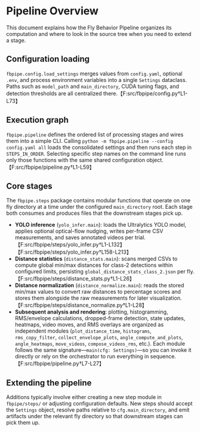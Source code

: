 # Pipeline Overview

This document explains how the Fly Behavior Pipeline organizes its computation and where to look in the source tree when you need to extend a stage.

## Configuration loading

`fbpipe.config.load_settings` merges values from `config.yaml`, optional `.env`, and process environment variables into a single `Settings` dataclass. Paths such as `model_path` and `main_directory`, CUDA tuning flags, and detection thresholds are all centralized there.【F:src/fbpipe/config.py†L1-L73】

## Execution graph

`fbpipe.pipeline` defines the ordered list of processing stages and wires them into a simple CLI. Calling `python -m fbpipe.pipeline --config config.yaml all` loads the consolidated settings and then runs each step in `STEPS_IN_ORDER`. Selecting specific step names on the command line runs only those functions with the same shared configuration object.【F:src/fbpipe/pipeline.py†L1-L59】

## Core stages

The `fbpipe.steps` package contains modular functions that operate on one fly directory at a time under the configured `main_directory` root. Each stage both consumes and produces files that the downstream stages pick up.

- **YOLO inference** (`yolo_infer.main`): loads the Ultralytics YOLO model, applies optional optical-flow nudging, writes per-frame CSV measurements, and saves annotated videos per trial.【F:src/fbpipe/steps/yolo_infer.py†L1-L132】【F:src/fbpipe/steps/yolo_infer.py†L158-L213】
- **Distance statistics** (`distance_stats.main`): scans merged CSVs to compute global min/max distances for class-2 detections within configured limits, persisting `global_distance_stats_class_2.json` per fly.【F:src/fbpipe/steps/distance_stats.py†L1-L26】
- **Distance normalization** (`distance_normalize.main`): reads the stored min/max values to convert raw distances to percentage scores and stores them alongside the raw measurements for later visualization.【F:src/fbpipe/steps/distance_normalize.py†L1-L28】
- **Subsequent analysis and rendering**: plotting, histogramming, RMS/envelope calculations, dropped-frame detection, state updates, heatmaps, video moves, and RMS overlays are organized as independent modules (`plot_distance_time`, `histograms`, `rms_copy_filter`, `collect_envelope_plots`, `angle_compute_and_plots`, `angle_heatmaps`, `move_videos`, `compose_videos_rms`, etc.). Each module follows the same signature—`main(cfg: Settings)`—so you can invoke it directly or rely on the orchestrator to run everything in sequence.【F:src/fbpipe/pipeline.py†L7-L27】

## Extending the pipeline

Additions typically involve either creating a new step module in `fbpipe/steps/` or adjusting configuration defaults. New steps should accept the `Settings` object, resolve paths relative to `cfg.main_directory`, and emit artifacts under the relevant fly directory so that downstream stages can pick them up.
